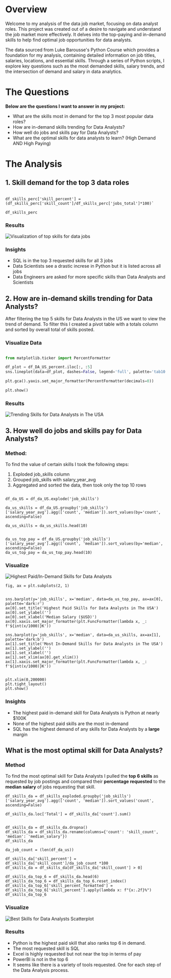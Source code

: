 # Overview
Welcome to my analysis of the data job market, focusing on data analyst roles. This project was created out of a desire to navigate and understand the job market more effectively. It delves into the top-paying and in-demand skills to help find optimal job opportunities for data analysts.

The data sourced from Luke Barousse's Python Course which provides a foundation for my analysis, containing detailed information on job titles, salaries, locations, and essential skills. Through a series of Python scripts, I explore key questions such as the most demanded skills, salary trends, and the intersection of demand and salary in data analytics.

# The Questions
**Below are the questions I want to answer in my project:**

- What are the skills most in demand for the top 3 most popular data roles?
- How are in-demand skills trending for Data Analysts?
- How well do jobs and skills pay for Data Analysts?
- What are the optimal skills for data analysts to learn? (High Demand AND High Paying)

# The Analysis
## 1. Skill demand for the  top 3 data roles

``` df_skills_perc = pd.merge(df_job_title_count, df_skills_count, on='job_title_short', how='left')

df_skills_perc['skill_percent'] = (df_skills_perc['skill_count']/df_skills_perc['jobs_total']*100)`

df_skills_perc
```

### Results
![Visualization of top skills for data jobs](3_Final_Project/images/Top_3_Data_Roles_Desired_Skills.png)

### Insights
- SQL is in the top 3 requested skills for all 3 jobs
- Data Scientists see a drastic increse in Python but it is listed across all jobs
- Data Engineers are asked for more specific skills than Data Analysts and Scientists

## 2. How are in-demand skills trending for Data Analysts?
After filtering the top 5 skills for Data Analysts in the US we want to view the trend of demand.
To filter this I created a pivot table with a totals column and sorted by overall total of skills posted.

### Visualize Data

```python

from matplotlib.ticker import PercentFormatter

df_plot = df_DA_US_percent.iloc[:, :5]
sns.lineplot(data=df_plot, dashes=False, legend='full', palette='tab10')

plt.gca().yaxis.set_major_formatter(PercentFormatter(decimals=0))

plt.show()

```

### Results
![Trending Skills for Data Analysts in The USA](/3_Final_Project/images/Skills%20Trend%20for%20DA%20in%20the%20US%202023.png)

## 3. How well do jobs and skills pay for Data Analysts?

### Method:
To find the value of certain skills I took the following steps:
1. Exploded job_skills column 
2. Grouped job_skills with salary_year_avg
3. Aggregated and sorted the data, then took only the top 10 rows

```df_da_US = df_US[df_US['job_title_short']== 'Data Analyst']

df_da_US = df_da_US.explode('job_skills')

da_us_skills = df_da_US.groupby('job_skills')['salary_year_avg'].agg(['count', 'median']).sort_values(by='count', ascending=False)

da_us_skills = da_us_skills.head(10)


da_us_top_pay = df_da_US.groupby('job_skills')['salary_year_avg'].agg(['count', 'median']).sort_values(by='median', ascending=False)
da_us_top_pay = da_us_top_pay.head(10)
```

### Visualize

![Highest Paid/In-Demand Skills for Data Analysts](/3_Final_Project/images/Skill%20Demand%20and%20Salary%20for%20USA%20DAs.png)

```
fig, ax = plt.subplots(2, 1)  


sns.barplot(y='job_skills', x='median', data=da_us_top_pay, ax=ax[0], palette='dark:r')
ax[0].set_title('Highest Paid Skills for Data Analysts in The USA')
ax[0].set_ylabel('')
ax[0].set_xlabel('Median Salary ($USD)')
ax[0].xaxis.set_major_formatter(plt.FuncFormatter(lambda x, _: f'${int(x/1000)}K'))

sns.barplot(y='job_skills', x='median', data=da_us_skills, ax=ax[1], palette='dark:b')
ax[1].set_title('Most In-Demand Skills for Data Analysts in The USA')
ax[1].set_ylabel('')
ax[1].set_xlabel('')
ax[1].set_xlim(ax[0].get_xlim())
ax[1].xaxis.set_major_formatter(plt.FuncFormatter(lambda x, _: f'${int(x/1000)}K'))


plt.xlim(0,200000)
plt.tight_layout()
plt.show()
```

### Insights

- The highest paid in-demand skill for Data Analysts is Python at nearly $100K
- None of the highest paid skills are the most in-demand
- SQL has the highest demand of any skills for Data Analysts by a **large** margin

## What is the most optimal skill for Data Analysts?

### Method
To find the most optimal skill for Data Analysts I pulled the **top 6 skills** as requested by job postings and compared their **percentage requested** to the **median salary** of jobs requesting that skill.

```
df_skills_da = df_skills_exploded.groupby('job_skills')['salary_year_avg'].agg(['count', 'median']).sort_values('count', ascending=False)

df_skills_da.loc['Total'] = df_skills_da['count'].sum()


df_skills_da = df_skills_da.dropna()
df_skills_da = df_skills_da.rename(columns={'count': 'skill_count', 'median': 'median_salary'})
df_skills_da

da_job_count = (len(df_da_us))

df_skills_da['skill_percent'] = df_skills_da['skill_count']/da_job_count *100
df_skills_da = df_skills_da[df_skills_da['skill_count'] > 0]

df_skills_da_top_6 = df_skills_da.head(6)
df_skills_da_top_6 = df_skills_da_top_6.reset_index()
df_skills_da_top_6['skill_percent_formatted'] = df_skills_da_top_6['skill_percent'].apply(lambda x: f"{x:.2f}%")
df_skills_da_top_6
```

### Visualize
![Best Skills for Data Analysts Scatterplot](/3_Final_Project/images/Skill%20Demand%20and%20Salary%20for%20Data%20Analysts.png)
### Results
- Python is the highest paid skill that also ranks top 6 in demand.
- The most requested skill is SQL
- Excel is highly requested but not near the top in terms of pay
- PowerBI is not in the top 6
- It seems like there is a variety of tools requested. One for each step of the Data Analysis process.